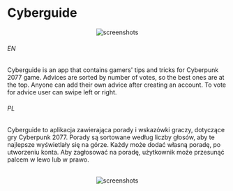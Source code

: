 # Cyberguide

<p align="center">
  <img src="https://user-images.githubusercontent.com/71329150/102805357-66f1cc80-43bb-11eb-8d2b-1f1f1db7e5ef.png" alt="screenshots">
</p>

###### EN
Cyberguide is an app that contains gamers' tips and tricks for Cyberpunk 2077 game. Advices are sorted by number of votes, so the best ones are at the top. Anyone can add their own advice after creating an account. To vote for advice user can swipe left or right.

###### PL
Cyberguide to aplikacja zawierająca porady i wskazówki graczy, dotyczące gry Cyberpunk 2077. Porady są sortowane według liczby głosów, aby te najlepsze wyświetlały się na górze. Każdy może dodać własną poradę, po utworzeniu konta. Aby zagłosować na poradę, użytkownik może przesunąć palcem w lewo lub w prawo.
<br><br>
<p align="center">
  <img src="https://user-images.githubusercontent.com/71329150/102805359-6822f980-43bb-11eb-9e32-6ddcb9ddcea1.png" alt="screenshots">
</p>

